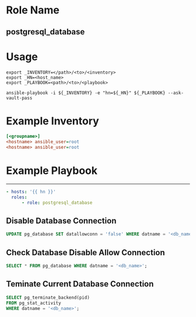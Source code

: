 # Role Name
## postgresql_database

# Usage
``` shell
export _INVENTORY=</path>/<to>/<inventory>
export _HN=<host_name>
export _PLAYBOOK=<path>/<to>/<playbook>

ansible-playbook -i ${_INVENTORY} -e "hn=${_HN}" ${_PLAYBOOK} --ask-vault-pass
```

# Example Inventory
``` ini
[<groupname>]
<hostname> ansible_user=root
<hostname> ansible_user=root
```

# Example Playbook
----------------
``` yaml
- hosts: '{{ hn }}'
  roles:
      - role: postgresql_database
```

## Disable Database Connection
``` sql
UPDATE pg_database SET datallowconn = 'false' WHERE datname = '<db_name>';
```

## Check Database Disable Allow Connection
``` sql
SELECT * FROM pg_database WHERE datname = '<db_name>';
```

## Teminate Current Database Connection
``` sql
SELECT pg_terminate_backend(pid)
FROM pg_stat_activity
WHERE datname = '<db_name>';
```
